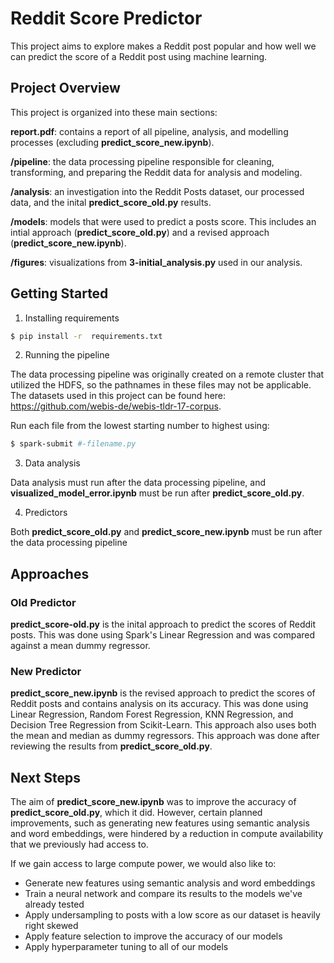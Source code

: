 # Reddit Score Predictor

This project aims to explore makes a Reddit post popular and how well we can predict the score of a Reddit post using machine learning.

## Project Overview
This project is organized into these main sections:

**report.pdf**: contains a report of all pipeline, analysis, and modelling processes (excluding **predict_score_new.ipynb**).

**/pipeline**: the data processing pipeline responsible for cleaning, transforming, and preparing the Reddit data for analysis and modeling.

**/analysis**: an investigation into the Reddit Posts dataset, our processed data, and the inital **predict_score_old.py** results.

**/models**: models that were used to predict a posts score. This includes an intial approach (**predict_score_old.py**) and a revised approach (**predict_score_new.ipynb**).

**/figures**: visualizations from **3-initial_analysis.py** used in our analysis.

## Getting Started
1. Installing requirements
```sh
$ pip install -r  requirements.txt
```

2. Running the pipeline

The data processing pipeline was originally created on a remote cluster that utilized the HDFS, so the pathnames in these files may not be applicable. The datasets used in this project can be found here: https://github.com/webis-de/webis-tldr-17-corpus.

Run each file from the lowest starting number to highest using:
```sh
$ spark-submit #-filename.py
```

3. Data analysis

Data analysis must run after the data processing pipeline, and **visualized_model_error.ipynb** must be run after **predict_score_old.py**.

4. Predictors

Both **predict_score_old.py** and **predict_score_new.ipynb** must be run after the data processing pipeline

## Approaches

### Old Predictor
**predict_score-old.py** is the inital approach to predict the scores of Reddit posts. This was done using Spark's Linear Regression and was compared against a mean dummy regressor.

### New Predictor
**predict_score_new.ipynb** is the revised approach to predict the scores of Reddit posts and contains analysis on its accuracy. This was done using Linear Regression, Random Forest Regression, KNN Regression, and Decision Tree Regression from Scikit-Learn. This approach also uses both the mean and median as dummy regressors. This approach was done after reviewing the results from **predict_score_old.py**.

## Next Steps
The aim of **predict_score_new.ipynb** was to improve the accuracy of **predict_score_old.py**, which it did. However, certain planned improvements, such as generating new features using semantic analysis and word embeddings, were hindered by a reduction in compute availability that we previously had access to.

If we gain access to large compute power, we would also like to:
- Generate new features using semantic analysis and word embeddings
- Train a neural network and compare its results to the models we've already tested
- Apply undersampling to posts with a low score as our dataset is heavily right skewed
- Apply feature selection to improve the accuracy of our models
- Apply hyperparameter tuning to all of our models